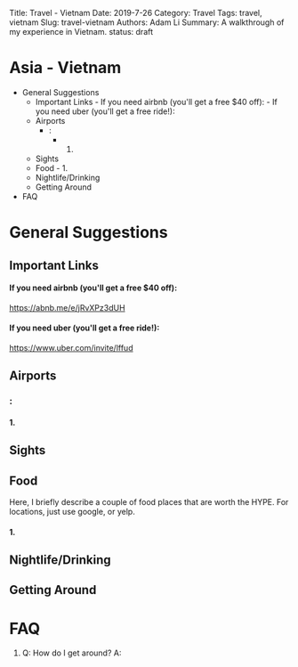 Title: Travel - Vietnam
Date: 2019-7-26
Category: Travel
Tags: travel, vietnam
Slug: travel-vietnam
Authors: Adam Li
Summary: A walkthrough of my experience in Vietnam.
status: draft

# Asia - Vietnam
<!-- MarkdownTOC -->

- General Suggestions
    - Important Links
            - If you need airbnb \(you'll get a free $40 off\):
            - If you need uber \(you'll get a free ride!\):
    - Airports
        - :
            - 1.
    - Sights
    - Food
            - 1.
    - Nightlife/Drinking
    - Getting Around
- FAQ

<!-- /MarkdownTOC -->

# General Suggestions

## Important Links
#### If you need airbnb (you'll get a free $40 off):
<a href="https://abnb.me/e/jRvXPz3dUH">https://abnb.me/e/jRvXPz3dUH</a>
#### If you need uber (you'll get a free ride!):
<a href="https://www.uber.com/invite/lffud">https://www.uber.com/invite/lffud</a>

## Airports
### :
#### 1. 
## Sights



## Food
Here, I briefly describe a couple of food places that are worth the HYPE. For locations, just use google, or yelp.

#### 1. 


## Nightlife/Drinking


## Getting Around


# FAQ
1. Q: How do I get around?
A: 